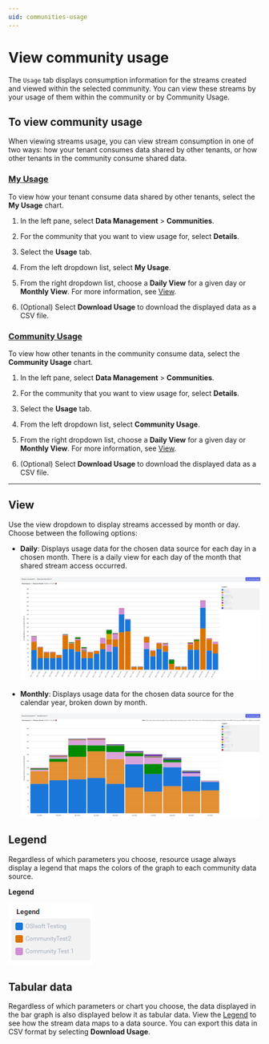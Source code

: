```yaml
---
uid: communities-usage
---
```


# View community usage

The `Usage` tab displays consumption information for the streams created and viewed within the selected community. You can view these streams by your usage of them within the community or by Community Usage.

## To view community usage

When viewing streams usage, you can view stream consumption in one of two ways: how your tenant consumes data shared by other tenants, or how other tenants in the community consume shared data.

### [My Usage](#tab/tabid-1)

To view how your tenant consume data shared by other tenants, select the **My Usage** chart.

1. In the left pane, select **Data Management** > **Communities**.

1. For the community that you want to view usage for, select **Details**.

1. Select the **Usage** tab.

1. From the left dropdown list, select **My Usage**.

1. From the right dropdown list, choose a **Daily View** for a given day or **Monthly View**. For more information, see [View](#view).

1. (Optional) Select **Download Usage** to download the displayed data as a CSV file.

### [Community Usage](#tab/tabid-2)

To view how other tenants in the community consume data, select the **Community Usage** chart.

1. In the left pane, select **Data Management** > **Communities**.

1. For the community that you want to view usage for, select **Details**.

1. Select the **Usage** tab.

1. From the left dropdown list, select **Community Usage**.

1. From the right dropdown list, choose a **Daily View** for a given day or **Monthly View**. For more information, see [View](#view).

1. (Optional) Select **Download Usage** to download the displayed data as a CSV file.

***

##  View

Use the view dropdown to display streams accessed by month or day. Choose between the following options:

- **Daily**: Displays usage data for the chosen data source for each day in a chosen month. There is a daily view for each day of the month that shared stream access occurred.

	![streams accessed daily](images/streams-accessed-daily.png)

- **Monthly**: Displays usage data for the chosen data source for the calendar year, broken down by month.

	![streams accessed monthly](images/streams-accessed-monthly.png)

## Legend

Regardless of which parameters you choose, resource usage always display a legend that maps the colors of the graph to each community data source.

**Legend**

![legend](images/legend.png)

## Tabular data

Regardless of which parameters or chart you choose, the data displayed in the bar graph is also displayed below it as tabular data. View the [Legend](#legend) to see how the stream data maps to a data source. You can export this data in CSV format by selecting **Download Usage**.